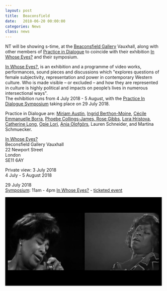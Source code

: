 ```yaml
---
layout: post
title:  Beaconsfield
date:   2018-06-20 00:00:00
categories: News
class: news
---
```

NT will be showing s-time, at the <a href="http://beaconsfield.ltd.uk" target="_blank">Beaconsfield Gallery</a> Vauxhall, along with other members of <a href="http://feministpracticeindialogue.weebly.com/" target="_blank">Practice in Dialogue</a> to coincide with their exhibition <a href="http://beaconsfield.ltd.uk/projects/practice-in-dialogue" target="_blank">In Whose Eyes?</a> and their symposium</a>.

<a href="http://beaconsfield.ltd.uk/projects/practice-in-dialogue" target="_blank">In Whose Eyes?</a>, is an exhibition and a programme of video works, performances, sound pieces and discussions which "explores questions of female subjectivity, representation and power in contemporary Western culture. Who is made visible – or excluded – and how they are represented in culture is highly political and impacts on people’s lives in numerous intersectional ways".  
The exhibition runs from 4 July 2018 - 5 August, with the <a href="https://www.eventbrite.co.uk/e/in-whose-eyes-the-practice-in-dialogue-symposium-tickets-47163953655" target="_blank">Practice In Dialogue Symposium</a> taking place on 29 July 2018.  

Practice in Dialogue are: 
<a href="http://www.miriamaustin.co.uk" target="_blank">Miriam Austin</a>,
<a href="http://www.ingridberthonmoine.com" target="_blank">Ingrid Berthon-Moine</a>, 
<a href="http://www.feminisminlondon.co.uk/arts-1-28/2015/10/8/cecile-emmanuelle-borra" target="_blank">Cécile Emmanuelle Borra</a>,
<a href="https://www.phoebecollingsjames.com" target="_blank">Phoebe Collings-James, 
<a href="http://www.rosegibbs.com" target="_blank">Rose Gibbs</a>, 
<a href="http://www.lorahristova.com" target="_blank">Lora Hristova</a>, 
<a href="http://www.catherinelong.co.uk" target="_blank">Catherine Long</a>,
<a href="http://opelori.com" target="_blank">Opie Lori</a>,
<a href="http://www.olofgors.com" target="_blank">Anja Olofgörs</a>,
Lauren Schneider, and
Martina Schmuecker.

<a href="http://beaconsfield.ltd.uk/projects/practice-in-dialogue" target="_blank">In Whose Eyes?</a>  
Beconsfield Gallery Vauxhall  
22 Newport Street  
London  
SE11 6AY  

Private view: 3 July 2018  
4 July - 5 August 2018

29 July 2018  
<a href="https://www.eventbrite.co.uk/e/in-whose-eyes-the-practice-in-dialogue-symposium-tickets-47163953655" target="_blank">Symposium</a>: 11am - 4pm <a href="http://beaconsfield.ltd.uk/projects/practice-in-dialogue" target="_blank">In Whose Eyes?</a> - <a href="https://www.eventbrite.co.uk/e/in-whose-eyes-the-practice-in-dialogue-symposium-tickets-47163953655" target="_blank">ticketed event</a>

![s-time image ](/assets_posts/s-time-2.jpg)